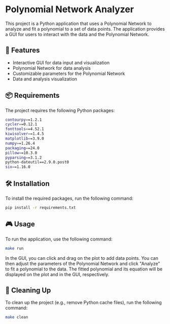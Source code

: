 # Polynomial Network Analyzer

This project is a Python application that uses a Polynomial Network to analyze and fit a polynomial to a set of data points. The application provides a GUI for users to interact with the data and the Polynomial Network.

## 🚀 Features

- Interactive GUI for data input and visualization
- Polynomial Network for data analysis
- Customizable parameters for the Polynomial Network
- Data and analysis visualization

## 📦 Requirements

The project requires the following Python packages:

```bash
contourpy==1.2.1
cycler==0.12.1
fonttools==4.52.1
kiwisolver==1.4.5
matplotlib==3.9.0
numpy==1.26.4
packaging==24.0
pillow==10.3.0
pyparsing==3.1.2
python-dateutil==2.9.0.post0
six==1.16.0
```
## 🛠️ Installation

To install the required packages, run the following command:
```bash
pip install -r requirements.txt
```

## 🎮 Usage

To run the application, use the following command:
```bash
make run
```
In the GUI, you can click and drag on the plot to add data points. You can then adjust the parameters of the Polynomial Network and click "Analyze" to fit a polynomial to the data. The fitted polynomial and its equation will be displayed on the plot and in the GUI, respectively.

## 🧹 Cleaning Up

To clean up the project (e.g., remove Python cache files), run the following command:
```bash
make clean
```


